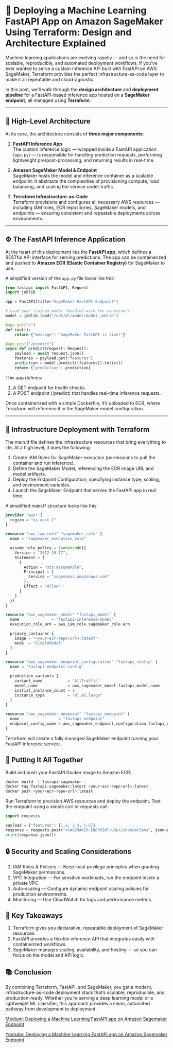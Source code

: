 # 🚀 Deploying a Machine Learning FastAPI App on Amazon SageMaker Using Terraform: Design and Architecture Explained

Machine learning applications are evolving rapidly — and so is the need for scalable, reproducible, and automated deployment workflows. If you’ve ever wanted to serve a custom inference API built with FastAPI on AWS SageMaker, Terraform provides the perfect infrastructure-as-code layer to make it all repeatable and cloud-agnostic.

In this post, we’ll walk through the **design architecture** and **deployment pipeline** for a FastAPI-based inference app hosted on a **SageMaker endpoint**, all managed using **Terraform**.

---

## 🧩 High-Level Architecture

At its core, the architecture consists of **three major components**:

1. **FastAPI Inference App**  
   The custom inference logic — wrapped inside a FastAPI application (`app.py`) — is responsible for handling prediction requests, performing lightweight pre/post-processing, and returning results in real-time.

2. **Amazon SageMaker Model & Endpoint**  
   SageMaker hosts the model and inference container as a scalable endpoint. It abstracts the complexities of provisioning compute, load balancing, and scaling the service under traffic.

3. **Terraform Infrastructure-as-Code**  
   Terraform provisions and configures all necessary AWS resources — including IAM roles, ECR repositories, SageMaker models, and endpoints — ensuring consistent and repeatable deployments across environments.

---


## ⚙️ The FastAPI Inference Application

At the heart of this deployment lies the **FastAPI app**, which defines a RESTful API interface for serving predictions. The app can be containerized and pushed to **Amazon ECR (Elastic Container Registry)** for SageMaker to use.

A simplified version of the `app.py` file looks like this:

```python
from fastapi import FastAPI, Request
import joblib

app = FastAPI(title="SageMaker FastAPI Endpoint")

# Load your trained model (bundled with the container)
model = joblib.load("/opt/ml/model/model.joblib")

@app.get("/")
def root():
    return {"message": "SageMaker FastAPI is live!"}

@app.post("/predict")
async def predict(request: Request):
    payload = await request.json()
    features = payload.get("features")
    prediction = model.predict([features]).tolist()
    return {"prediction": prediction}
```


This app defines:
1. A GET endpoint for health checks.
2. A POST endpoint (/predict) that handles real-time inference requests.

Once containerized with a simple Dockerfile, it’s uploaded to ECR, where Terraform will reference it in the SageMaker model configuration.

---

## 🧱 Infrastructure Deployment with Terraform

The main.tf file defines the infrastructure resources that bring everything to life.
At a high level, it does the following:
1. Create IAM Roles for SageMaker execution (permissions to pull the container and run inference).
2. Define the SageMaker Model, referencing the ECR image URL and model artifacts.
3. Deploy the Endpoint Configuration, specifying instance type, scaling, and environment variables.
4. Launch the SageMaker Endpoint that serves the FastAPI app in real time.

A simplified main.tf structure looks like this:

```terraform 
provider "aws" {
  region = "us-east-1"
}

resource "aws_iam_role" "sagemaker_role" {
  name = "sagemaker_execution_role"

  assume_role_policy = jsonencode({
    Version = "2012-10-17",
    Statement = [
      {
        Action = "sts:AssumeRole",
        Principal = {
          Service = "sagemaker.amazonaws.com"
        },
        Effect = "Allow"
      }
    ]
  })
}

resource "aws_sagemaker_model" "fastapi_model" {
  name              = "fastapi-inference-model"
  execution_role_arn = aws_iam_role.sagemaker_role.arn

  primary_container {
    image = "<your-ecr-repo-url>:latest"
    mode  = "SingleModel"
  }
}

resource "aws_sagemaker_endpoint_configuration" "fastapi_config" {
  name = "fastapi-endpoint-config"

  production_variants {
    variant_name           = "AllTraffic"
    model_name             = aws_sagemaker_model.fastapi_model.name
    initial_instance_count = 1
    instance_type          = "ml.m5.large"
  }
}

resource "aws_sagemaker_endpoint" "fastapi_endpoint" {
  name                 = "fastapi-endpoint"
  endpoint_config_name = aws_sagemaker_endpoint_configuration.fastapi_config.name
}

```
Terraform will create a fully managed SageMaker endpoint running your FastAPI inference service.

## 🧩 Putting It All Together

Build and push your FastAPI Docker image to Amazon ECR:
```bash
docker build -t fastapi-sagemaker .
docker tag fastapi-sagemaker:latest <your-ecr-repo-url>:latest
docker push <your-ecr-repo-url>:latest
```
Run Terraform to provision AWS resources and deploy the endpoint.
Test the endpoint using a simple curl or requests call:
```python
import requests

payload = {"features": [1.2, 3.4, 5.6]}
response = requests.post("<SAGEMAKER-ENDPOINT-URL>/invocations", json=payload)
print(response.json())
```


## 🔒 Security and Scaling Considerations
1. IAM Roles & Policies — Keep least privilege principles when granting SageMaker permissions.
2. VPC Integration — For sensitive workloads, run the endpoint inside a private VPC.
3. Auto-scaling — Configure dynamic endpoint scaling policies for production environments.
4. Monitoring — Use CloudWatch for logs and performance metrics.


## 🧠 Key Takeaways
1. Terraform gives you declarative, repeatable deployment of SageMaker resources.
2. FastAPI provides a flexible inference API that integrates easily with containerized workflows.
3. SageMaker manages scaling, availability, and hosting — so you can focus on the model and API logic.

## 📚 Conclusion

By combining Terraform, FastAPI, and SageMaker, you get a modern, infrastructure-as-code deployment stack that’s scalable, reproducible, and production-ready. Whether you’re serving a deep learning model or a lightweight ML classifier, this approach provides a clean, automated pathway from development to deployment.

[Medium: Deploying a Machine Learning FastAPI app on Amazon Sagemaker Endpoint](https://medium.com/@echraibi.amine/deploying-a-fastapi-app-on-amazon-sagemaker-using-terraform-design-and-architecture-explained-13be5b3ed15b)

[Youtube: Deploying a Machine Learning FastAPI app on Amazon Sagemaker Endpoint](https://www.youtube.com/watch?v=KFqehCAMaLQ)